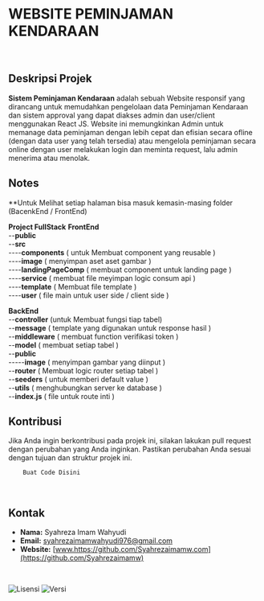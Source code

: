 # WEBSITE  PEMINJAMAN KENDARAAN
<br>

## Deskripsi Projek 

**Sistem Peminjaman Kendaraan** adalah sebuah Website responsif yang dirancang untuk memudahkan pengelolaan data Peminjaman Kendaraan dan sistem approval yang dapat diakses admin dan user/client menggunakan React JS. Website ini memungkinkan Admin untuk memanage data peminjaman dengan lebih cepat dan efisian secara ofline (dengan data user yang telah tersedia) atau mengelola peminjaman secara online dengan user melakukan login dan meminta request, lalu admin menerima atau menolak.

## Notes
**Untuk Melihat setiap halaman bisa masuk kemasin-masing folder (BacenkEnd / FrontEnd)

**Project FullStack**
**FrontEnd**
<br/>
--**public** 
<br/>
--**src** 
<br/>
  ----**components** ( untuk Membuat component yang reusable )
<br/>
  ----**image** ( menyimpan aset aset gambar )
<br/>
  ----**landingPageComp** ( membuat component untuk landing page )
<br/>
  ----**service** ( membuat file meyimpan logic consum api )
<br/>
  ----**template** ( Membuat file template )
<br/>
  ----**user** ( file main untuk user side / client side )

**BackEnd**
<br/>
  --**controller** (untuk Membuat fungsi tiap tabel)
<br/>
  --**message** ( template yang digunakan untuk response hasil )
<br/>
  --**middleware** ( membuat function verifikasi token )
<br/>
  --**model** ( membuat setiap tabel )
<br/>
  --**public**
<br/>
  -----**image** ( menyimpan gambar yang diinput )
<br/>
  --**router** ( Membuat logic router setiap tabel )
<br/>
  --**seeders** ( untuk memberi default value )
<br/>
  --**utils** ( menghubungkan server ke database )
<br/>
--**index.js** ( file untuk route inti )


## Kontribusi

Jika Anda ingin berkontribusi pada projek ini, silakan lakukan pull request dengan perubahan yang Anda inginkan. Pastikan perubahan Anda sesuai dengan tujuan dan struktur projek ini.

```
    Buat Code Disini
```

<br>

## Kontak

- **Nama:** Syahreza Imam Wahyudi
- **Email:** [syahrezaimamwahyudi976@gmail.com](mailto:syahrezaimamwahyudi976@gmail.com)
- **Website:** [www.https://github.com/Syahrezaimamw.com](https://github.com/Syahrezaimamw)

<br>


![Lisensi](https://img.shields.io/badge/license-MIT-blue.svg) ![Versi](https://img.shields.io/badge/version-100.10.10-brightgreen.svg)
